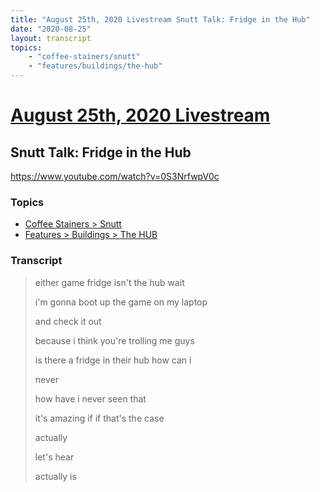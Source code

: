 ```yaml
---
title: "August 25th, 2020 Livestream Snutt Talk: Fridge in the Hub"
date: "2020-08-25"
layout: transcript
topics:
    - "coffee-stainers/snutt"
    - "features/buildings/the-hub"
---
```

# [August 25th, 2020 Livestream](../2020-08-25.md)
## Snutt Talk: Fridge in the Hub
https://www.youtube.com/watch?v=0S3NrfwpV0c

### Topics
* [Coffee Stainers > Snutt](../topics/coffee-stainers/snutt.md)
* [Features > Buildings > The HUB](../topics/features/buildings/the-hub.md)

### Transcript

> either game fridge isn't the hub wait
> 
> i'm gonna boot up the game on my laptop
> 
> and check it out
> 
> because i think you're trolling me guys
> 
> is there a fridge in their hub how can i
> 
> never
> 
> how have i never seen that
> 
> it's amazing if if that's the case
> 
> actually
> 
> let's hear
> 
> actually is
> 
